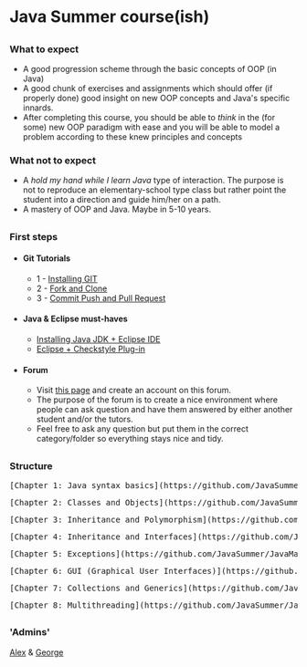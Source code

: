 # Java Summer course(ish)

##


### What to expect
- A good progression scheme through the basic concepts of OOP (in Java)
- A good chunk of exercises and assignments which should offer (if properly done) good insight on new OOP concepts and Java's specific innards.
- After completing this course, you should be able to *think* in the (for some) new OOP paradigm with ease and you will be able to model a problem according to these knew principles and concepts


### What not to expect
- A *hold my hand while I learn Java* type of interaction. The purpose is not to reproduce an elementary-school type class but rather point the student into a direction and guide him/her on a path.
- A mastery of OOP and Java. Maybe in 5-10 years.

##


### First steps

- #### Git Tutorials
    * 1 - [Installing GIT](https://www.youtube.com/watch?v=4ZNYfbXnpXQ&list=PLxDrAnoepRN2OXJ4boGqPF0LIADjWGqe7&index=1)
    * 2 - [Fork and Clone](https://www.youtube.com/watch?v=mJQAfbARvMI&index=2&list=PLxDrAnoepRN2OXJ4boGqPF0LIADjWGqe7)
    * 3 - [Commit Push and Pull Request](https://www.youtube.com/watch?v=nPq0yClIDhM&index=3&list=PLxDrAnoepRN2OXJ4boGqPF0LIADjWGqe7)
   
- #### Java & Eclipse must-haves
    * [Installing Java JDK + Eclipse IDE](https://www.youtube.com/watch?v=CPGKMDvCUN4)
    * [Eclipse + Checkstyle Plug-in](https://www.youtube.com/watch?v=xPYOwSmmRrQ)

- #### Forum
    * Visit [this page](http://summerjava.boards.net/) and create an account on this forum.
    * The purpose of the forum is to create a nice environment where people can ask question and have them answered by either another student and/or the tutors. 
    * Feel free to ask any question but put them in the correct category/folder so everything stays nice and tidy.


##

### Structure
 <pre>
[Chapter 1: Java syntax basics](https://github.com/JavaSummer/JavaMainRepo/tree/master/Content/Chapter%201%20-%20Basics) (`06/07 - 19/07`)
</pre>
 <pre>
[Chapter 2: Classes and Objects](https://github.com/JavaSummer/JavaMainRepo/tree/master/Content/Chapter%202%20-%20Classes%20and%20Objects) (`20/07 - 26/07`)
</pre>

 <pre>
[Chapter 3: Inheritance and Polymorphism](https://github.com/JavaSummer/JavaMainRepo/tree/master/Content/Chapter%203%20-%20Inheritance%20and%20Polymorphism) (`27/07 - 02/08`)
</pre>

 <pre>
[Chapter 4: Inheritance and Interfaces](https://github.com/JavaSummer/JavaMainRepo/tree/master/Content/Chapter%204%20-%20Inheritance%20and%20Interfaces) (`03/08 - 09/08`)
</pre>

 <pre>
[Chapter 5: Exceptions](https://github.com/JavaSummer/JavaMainRepo/tree/master/Content/Chapter%205%20-%20Exceptions) (`10/08 - 16/08`)
</pre>

 <pre>
[Chapter 6: GUI (Graphical User Interfaces)](https://github.com/JavaSummer/JavaMainRepo/tree/master/Content/Chapter%206%20-%20GUI) (`17/08 - 30/08`)
</pre>

 <pre>
[Chapter 7: Collections and Generics](https://github.com/JavaSummer/JavaMainRepo/tree/master/Content/Chapter%207%20-%20Collections%20and%20Generics) (`31/08 - 13/09`)
</pre>

 <pre>
[Chapter 8: Multithreading](https://github.com/JavaSummer/JavaMainRepo/tree/master/Content/Chapter%208%20-%20Multithreading) (`14/09 - 27/09`)
</pre>

##

### 'Admins'
[Alex](https://github.com/Alex-Cosma) & [George](https://github.com/georgebejan)
